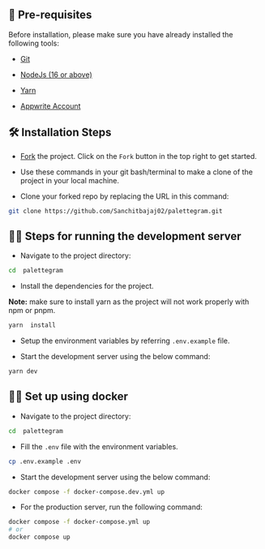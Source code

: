 ## 🤏 Pre-requisites

Before installation, please make sure you have already installed the following tools:

- [Git](https://git-scm.com/downloads)

- [NodeJs (16 or above)](https://nodejs.org/en/download/)

- [Yarn](https://yarnpkg.com/)

- [Appwrite Account](appwrite.md)

## 🛠️ Installation Steps

- [Fork](https://github.com/Sanchitbajaj02/palettegram/fork) the project. Click on the `Fork` button in the top right to get started.

- Use these commands in your git bash/terminal to make a clone of the project in your local machine.

- Clone your forked repo by replacing the URL in this command: 

```bash
git clone https://github.com/Sanchitbajaj02/palettegram.git
```

## 🏃‍♂️ Steps for running the development server

- Navigate to the project directory:

```bash
cd  palettegram
```

- Install the dependencies for the project.

**Note:** make sure to install yarn as the project will not work properly with npm or pnpm. 

```bash
yarn  install
```

- Setup the environment variables by referring `.env.example` file.

- Start the development server using the below command:

```bash
yarn dev
```

## 🏃‍♂️ Set up using docker 

- Navigate to the project directory:

```bash
cd  palettegram
```

- Fill the `.env` file with the environment variables.

```bash
cp .env.example .env
```

- Start the development server using the below command:

```bash
docker compose -f docker-compose.dev.yml up
```

- For the production server, run the following command:

```bash
docker compose -f docker-compose.yml up
# or
docker compose up
```